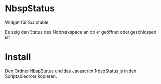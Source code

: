 # NbspStatus
Widget für Scriptable

Es zeig den Status des Nobreakspace an ob er geöffnet oder geschlossen ist

# Install
Den Ordner NbspStatus und das Javascript NbspStatus.js in den Scriptableorder kopieren.
